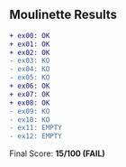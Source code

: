 ## Moulinette Results
```diff
+ ex00: OK
+ ex01: OK
+ ex02: OK
- ex03: KO
- ex04: KO
- ex05: KO
+ ex06: OK
+ ex07: OK
+ ex08: OK
- ex09: KO
- ex10: KO
- ex11: EMPTY
- ex12: EMPTY
```
Final Score: **15/100 (FAIL)**
